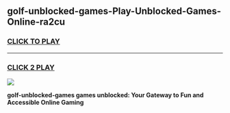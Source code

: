 
## golf-unblocked-games-Play-Unblocked-Games-Online-ra2cu
<h3>
<a href="https://premium76.site?title=golf-unblocked-games&ref=25A">CLICK TO PLAY</a></h3>
<hr>

<h3>
<a href="https://premium76.site?title=golf-unblocked-games&ref=25A">CLICK 2 PLAY</a>
  
</h3>

<a href="https://premium76.site?title=golf-unblocked-games&ref=25A"><img src="https://clearcache.store/games.png"></a>


**golf-unblocked-games games unblocked: Your Gateway to Fun and Accessible Online Gaming**
